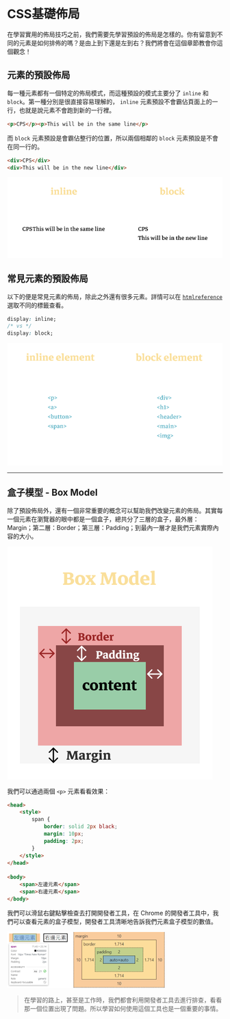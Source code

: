 # CSS基礎佈局

在學習實用的佈局技巧之前，我們需要先學習預設的佈局是怎樣的。你有留意到不同的元素是如何排佈的嗎？是由上到下還是左到右？我們將會在這個章節教會你這個觀念！

## 元素的預設佈局

每一種元素都有一個特定的佈局模式，而這種預設的模式主要分了 `inline` 和 `block`。第一種分別是很直接容易理解的， `inline` 元素預設不會霸佔頁面上的一行，也就是說元素不會跑到新的一行裡。

```html
<p>CPS</p><p>This will be in the same line</p>
```

而 `block` 元素預設是會霸佔整行的位置，所以兩個相鄰的 `block` 元素預設是不會在同一行的。
```html
<div>CPS</div>
<div>This will be in the new line</div>
```

![Inline-vs-Block](./resources/inline-vs-block.png)

## 常見元素的預設佈局

以下的便是常見元素的佈局，除此之外還有很多元素。詳情可以在 [`htmlreference`](https://htmlreference.io/) 選取不同的標籤查看。

```css
display: inline;
/* vs */
display: block;
```

![Inline-vs-Block-Elements](./resources/inline-vs-block-elements.png)

---

## 盒子模型 - Box Model

除了預設佈局外，還有一個非常重要的概念可以幫助我們改變元素的佈局。其實每一個元素在瀏覽器的眼中都是一個盒子，總共分了三層的盒子，最外層：Margin；第二層：Border；第三層：Padding；到最內一層才是我們元素實際內容的大小。

![box-model](./resources/box-model.png)

我們可以通過兩個 `<p>` 元素看看效果：

```html
<head>
    <style>
        span {
            border: solid 2px black;
            margin: 10px;
            padding: 2px;
        }
    </style>
</head>

<body>
    <span>左邊元素</span>
    <span>右邊元素</span>
</body>
```

我們可以滑鼠右鍵點擊檢查去打開開發者工具，在 Chrome 的開發者工具中，我們可以查看元素的盒子模型，開發者工具清晰地告訴我們元素盒子模型的數值。

![Box-Model-DevTool](./resources/box-model-devtool.png)

> 在學習的路上，甚至是工作時，我們都會利用開發者工具去進行排查，看看那一個位置出現了問題。所以學習如何使用這個工具也是一個重要的事情。